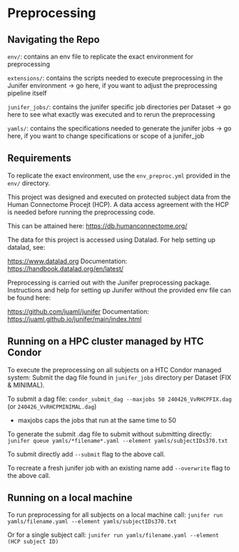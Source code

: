 # Preprocessing

## Navigating the Repo
`env/`: contains an env file to replicate the exact environment for preprocessing

`extensions/`: contains the scripts needed to execute preprocessing in the 
Junifer environment
-> go here, if you want to adjust the preprocessing pipeline itself 

`junifer_jobs/`: contains the junifer specific job directories per Dataset 
-> go here to see what exactly was executed and to rerun the preprocessing

`yamls/`: contains the specifications needed to generate the junifer jobs 
-> go here, if you want to change specifications or scope of a junifer_job

## Requirements 
To replicate the exact environment, use the `env_preproc.yml` provided in the `env/` directory.

This project was designed and executed on protected subject data from the Human Connectome Procejt (HCP). A data access agreement with the HCP is needed before running the preprocessing code.

This can be attained here: https://db.humanconnectome.org/

The data for this project is accessed using Datalad. For help setting up datalad, see: 

https://www.datalad.org
Documentation: https://handbook.datalad.org/en/latest/

Preprocessing is carried out with the Junifer preprocessing package. Instructions and help for setting up Junifer without the provided env file can be found here:

https://github.com/juaml/junifer
Documentation: https://juaml.github.io/junifer/main/index.html

## Running on a HPC cluster managed by HTC Condor 

To execute the preprocessing on all subjects on a HTC Condor managed system:
Submit the dag file found in `junifer_jobs` directory per Dataset (FIX & MINIMAL).

To submit a dag file: 
`condor_submit_dag --maxjobs 50 240426_VvRHCPFIX.dag` (or `240426_VvRHCPMINIMAL.dag`)
- maxjobs caps the jobs that run at the same time to 50

To generate the submit .dag file to submit without submitting directly:
`junifer queue yamls/*filename*.yaml --element yamls/subjectIDs370.txt`

To submit directly add `--submit` flag to the above call.

To recreate a fresh junifer job with an existing name add `--overwrite` flag to the above call.

## Running on a local machine 

To run preprocessing for all subjects on a local machine call:
`junifer run yamls/filename.yaml --element yamls/subjectIDs370.txt`

Or for a single subject call:
`junifer run yamls/filename.yaml --element (HCP subject ID)`
